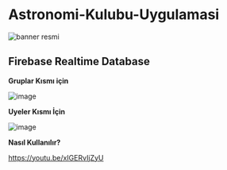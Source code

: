 # Astronomi-Kulubu-Uygulamasi

![banner resmi](https://cdn.discordapp.com/attachments/909829529353199657/996163808114528286/unknown.png)

## Firebase Realtime Database


**Gruplar Kısmı için**

![image](https://user-images.githubusercontent.com/69090355/181993187-7aec4755-90f2-48e6-a014-87d2f2611eff.png)




**Uyeler Kısmı İçin**


![image](https://user-images.githubusercontent.com/69090355/181994373-af3cd385-49e7-4b9b-94c3-6bbe7318be30.png)



**Nasıl Kullanılır?**

https://youtu.be/xIGERvIjZyU
